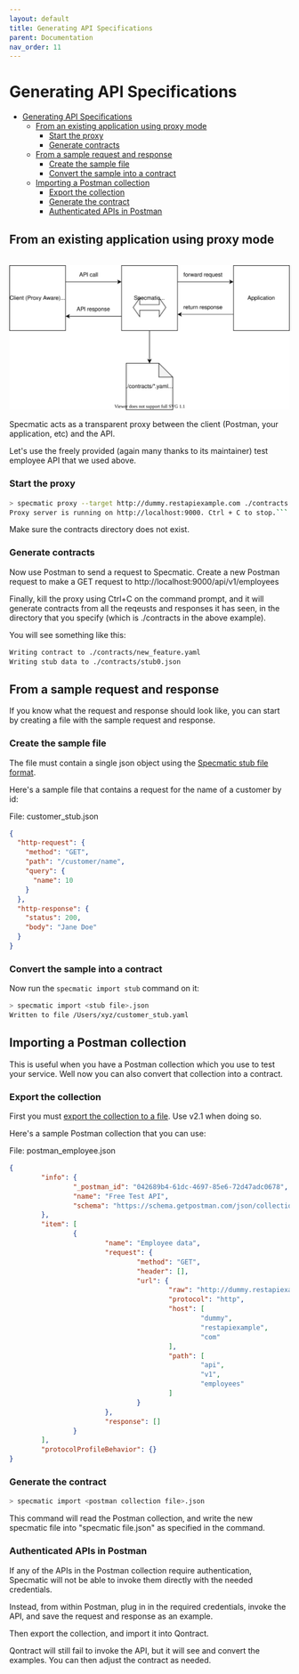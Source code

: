 ```yaml
---
layout: default
title: Generating API Specifications
parent: Documentation
nav_order: 11
---
```

Generating API Specifications
=============================

- [Generating API Specifications](#generating-api-specifications)
  - [From an existing application using proxy mode](#from-an-existing-application-using-proxy-mode)
    - [Start the proxy](#start-the-proxy)
    - [Generate contracts](#generate-contracts)
  - [From a sample request and response](#from-a-sample-request-and-response)
    - [Create the sample file](#create-the-sample-file)
    - [Convert the sample into a contract](#convert-the-sample-into-a-contract)
  - [Importing a Postman collection](#importing-a-postman-collection)
    - [Export the collection](#export-the-collection)
    - [Generate the contract](#generate-the-contract)
    - [Authenticated APIs in Postman](#authenticated-apis-in-postman)

## From an existing application using proxy mode

\
![](/images/specmatic-reverse-proxy.svg)

Specmatic acts as a transparent proxy between the client (Postman, your application, etc) and the API.

Let's use the freely provided (again many thanks to its maintainer) test employee API that we used above.

### Start the proxy

```bash
> specmatic proxy --target http://dummy.restapiexample.com ./contracts
Proxy server is running on http://localhost:9000. Ctrl + C to stop.```
```

Make sure the contracts directory does not exist.

### Generate contracts

Now use Postman to send a request to Specmatic. Create a new Postman request to make a GET request to http://localhost:9000/api/v1/employees

Finally, kill the proxy using Ctrl+C on the command prompt, and it will generate contracts from all the reqeusts and responses it has seen, in the directory that you specify (which is ./contracts in the above example).

You will see something like this:
```bash
Writing contract to ./contracts/new_feature.yaml
Writing stub data to ./contracts/stub0.json
```

## From a sample request and response

If you know what the request and response should look like, you can start by creating a file with the sample request and response.

### Create the sample file

The file must contain a single json object using the [Specmatic stub file format](service_virtualisation.html#stub-file-format).

Here's a sample file that contains a request for the name of a customer by id:

File: customer_stub.json
```json
{
  "http-request": {
    "method": "GET",
    "path": "/customer/name",
    "query": {
      "name": 10
    }
  },
  "http-response": {
    "status": 200,
    "body": "Jane Doe"
  }
}
```

### Convert the sample into a contract

Now run the `specmatic import stub` command on it:

```bash
> specmatic import <stub file>.json
Written to file /Users/xyz/customer_stub.yaml
```

## Importing a Postman collection

This is useful when you have a Postman collection which you use to test your service. Well now you can also convert that collection into a contract.

### Export the collection

First you must [export the collection to a file](https://learning.postman.com/docs/getting-started/importing-and-exporting-data/#exporting-postman-data). Use v2.1 when doing so.

Here's a sample Postman collection that you can use:

File: postman_employee.json
```json
{
        "info": {
                "_postman_id": "042689b4-61dc-4697-85e6-72d47adc0678",
                "name": "Free Test API",
                "schema": "https://schema.getpostman.com/json/collection/v2.1.0/collection.json"
        },
        "item": [
                {
                        "name": "Employee data",
                        "request": {
                                "method": "GET",
                                "header": [],
                                "url": {
                                        "raw": "http://dummy.restapiexample.com/api/v1/employees",
                                        "protocol": "http",
                                        "host": [
                                                "dummy",
                                                "restapiexample",
                                                "com"
                                        ],
                                        "path": [
                                                "api",
                                                "v1",
                                                "employees"
                                        ]
                                }
                        },
                        "response": []
                }
        ],
        "protocolProfileBehavior": {}
}
```

### Generate the contract

```bash
> specmatic import <postman collection file>.json
```

This command will read the Postman collection, and write the new specmatic file into "specmatic file.json" as specified in the command.

### Authenticated APIs in Postman

If any of the APIs in the Postman collection require authentication, Specmatic will not be able to invoke them directly with the needed credentials.

Instead, from within Postman, plug in in the required credentials, invoke the API, and save the request and response as an example.

Then export the collection, and import it into Qontract.

Qontract will still fail to invoke the API, but it will see and convert the examples. You can then adjust the contract as needed.
